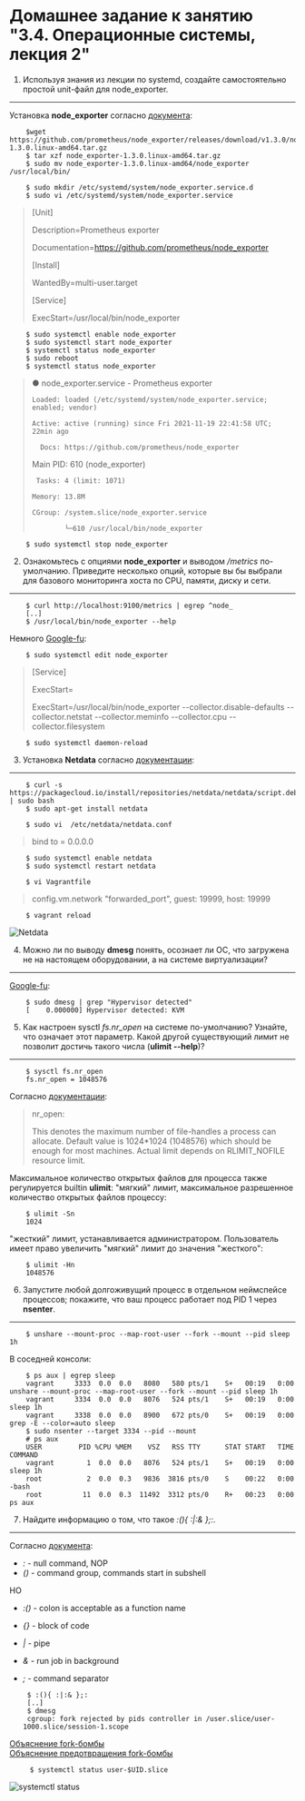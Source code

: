 Домашнее задание к занятию "3.4. Операционные системы, лекция 2"
===
1. Используя знания из лекции по systemd, создайте самостоятельно простой unit-файл для node_exporter.
---

Установка **node_exporter** согласно [документа](https://prometheus.io/docs/guides/node-exporter/):

		$wget https://github.com/prometheus/node_exporter/releases/download/v1.3.0/node_exporter-1.3.0.linux-amd64.tar.gz
		$ tar xzf node_exporter-1.3.0.linux-amd64.tar.gz
		$ sudo mv node_exporter-1.3.0.linux-amd64/node_exporter /usr/local/bin/

		$ sudo mkdir /etc/systemd/system/node_exporter.service.d
		$ sudo vi /etc/systemd/system/node_exporter.service

>	[Unit]
>
>	Description=Prometheus exporter
>
>	Documentation=https://github.com/prometheus/node_exporter
>
>	[Install]
>
>	WantedBy=multi-user.target
>
>	[Service]
>
>	ExecStart=/usr/local/bin/node_exporter

		$ sudo systemctl enable node_exporter
		$ sudo systemctl start node_exporter
		$ systemctl status node_exporter
		$ sudo reboot
		$ systemctl status node_exporter

>● node_exporter.service - Prometheus exporter
>
>     Loaded: loaded (/etc/systemd/system/node_exporter.service; enabled; vendor)
>
>     Active: active (running) since Fri 2021-11-19 22:41:58 UTC; 22min ago
>
>       Docs: https://github.com/prometheus/node_exporter
>
>   Main PID: 610 (node_exporter)
>
>      Tasks: 4 (limit: 1071)
>
>     Memory: 13.8M
>
>     CGroup: /system.slice/node_exporter.service
>
>             └─610 /usr/local/bin/node_exporter

		$ sudo systemctl stop node_exporter

2. Ознакомьтесь с опциями **node_exporter** и выводом */metrics* по-умолчанию. Приведите несколько опций, которые вы бы выбрали для базового мониторинга хоста по CPU, памяти, диску и сети.
---

		$ curl http://localhost:9100/metrics | egrep ^node_
		[..]
		$ /usr/local/bin/node_exporter --help

Немного [Google-fu](https://askubuntu.com/questions/659267/how-do-i-override-or-configure-systemd-services):

		$ sudo systemctl edit node_exporter

>	[Service]
>
>	ExecStart=
>
>	ExecStart=/usr/local/bin/node_exporter --collector.disable-defaults --collector.netstat --collector.meminfo --collector.cpu --collector.filesystem

		$ sudo systemctl daemon-reload

3. Установка **Netdata** согласно [документации](https://packagecloud.io/netdata/netdata/install):
---

		$ curl -s https://packagecloud.io/install/repositories/netdata/netdata/script.deb.sh | sudo bash
		$ sudo apt-get install netdata

		$ sudo vi  /etc/netdata/netdata.conf

>	bind to = 0.0.0.0

		$ sudo systemctl enable netdata
		$ sudo systemctl restart netdata

		$ vi Vagrantfile

>	config.vm.network "forwarded_port", guest: 19999, host: 19999

		$ vagrant reload

![Netdata](img/netdata.png)

4. Можно ли по выводу **dmesg** понять, осознает ли ОС, что загружена не на настоящем оборудовании, а на системе виртуализации?
---

[Google-fu](https://ostechnix.com/check-linux-system-physical-virtual-machine/):

		$ sudo dmesg | grep "Hypervisor detected"
		[    0.000000] Hypervisor detected: KVM

5. Как настроен sysctl *fs.nr_open* на системе по-умолчанию? Узнайте, что означает этот параметр. Какой другой существующий лимит не позволит достичь такого числа (**ulimit --help**)?
---

		$ sysctl fs.nr_open
		fs.nr_open = 1048576

 Согласно [документации](https://www.kernel.org/doc/Documentation/sysctl/fs.txt):

>	nr_open:
>
>This denotes the maximum number of file-handles a process can
>allocate. Default value is 1024*1024 (1048576) which should be
>enough for most machines. Actual limit depends on RLIMIT_NOFILE
>resource limit.

Максимальное количество открытых файлов для процесса также регулируется builtin **ulimit**:
"мягкий" лимит, максимальное разрешенное количество открытых файлов процессу:

		$ ulimit -Sn
		1024

"жесткий" лимит, устанавливается администратором. Пользователь имеет право увеличить "мягкий" лимит до значения "жесткого":

		$ ulimit -Hn
		1048576

6. Запустите любой долгоживущий процесс в отдельном неймспейсе процессов; покажите, что ваш процесс работает под PID 1 через **nsenter**.
---

		$ unshare --mount-proc --map-root-user --fork --mount --pid sleep 1h

В соседней консоли:

		$ ps aux | egrep sleep
		vagrant     3333  0.0  0.0   8080   580 pts/1    S+   00:19   0:00 unshare --mount-proc --map-root-user --fork --mount --pid sleep 1h
		vagrant     3334  0.0  0.0   8076   524 pts/1    S+   00:19   0:00 sleep 1h
		vagrant     3338  0.0  0.0   8900   672 pts/0    S+   00:19   0:00 grep -E --color=auto sleep
		$ sudo nsenter --target 3334 --pid --mount
		# ps aux
		USER         PID %CPU %MEM    VSZ   RSS TTY      STAT START   TIME COMMAND
		vagrant        1  0.0  0.0   8076   524 pts/1    S+   00:19   0:00 sleep 1h
		root           2  0.0  0.3   9836  3816 pts/0    S    00:22   0:00 -bash
		root          11  0.0  0.3  11492  3312 pts/0    R+   00:23   0:00 ps aux

7. Найдите информацию о том, что такое *:(){ :|:& };:*. 
---
Согласно [документа](https://tldp.org/LDP/abs/html/special-chars.html):
 - *:*		- null command, NOP
 - *()*		- command group, commands start in subshell

НО

 - *:()*	- colon is acceptable as a function name
 - *{}*		- block of code
 - *|*		- pipe
 - *&*		- run job in background
 - *;*		- command separator


		$ :(){ :|:& };:
		[..]
		$ dmesg
		cgroup: fork rejected by pids controller in /user.slice/user-1000.slice/session-1.scope


[Объяснение fork-бомбы](https://askubuntu.com/questions/159491/why-did-the-command-make-my-system-lag-so-badly-i-had-to-reboot)  
[Объяснение предотвращения fork-бомбы](https://unix.stackexchange.com/questions/469950/why-cant-i-crash-my-system-with-a-fork-bomb)

		 $ systemctl status user-$UID.slice

![systemctl status](img/tasks.png)
